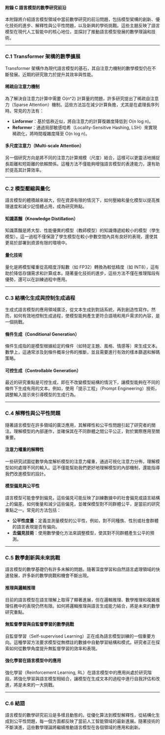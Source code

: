 #### **附錄 C 語言模型的數學研究前沿**

本附錄將介紹語言模型領域中當前數學研究的前沿問題，包括模型架構的創新、優化技術的進步、解釋性與公平性問題，以及新興的學術挑戰。這些主題反映了語言模型在現代人工智能中的核心地位，並探討了推動語言模型發展的數學理論和技術。

---

### **C.1 Transformer 架構的數學擴展**

Transformer 架構作為現代語言模型的基石，其自注意力機制的數學模型仍在不斷發展。近期的研究致力於提升其效率與性能。

#### **稀疏自注意力機制**

為了解決自注意力計算中需要 O(n^2) 計算量的問題，許多研究提出了稀疏自注意力（Sparse Attention）機制。這些方法旨在減少計算負擔，尤其是在處理長序列時。常見的方法有：
- **Linformer**：基於低秩近似，將自注意力的計算復雜度降低到 O(n log n)。
- **Reformer**：通過局部敏感哈希（Locality-Sensitive Hashing, LSH）來實現稀疏化，將時間複雜度降至 O(n log n)。

#### **多尺度注意力（Multi-scale Attention）**

另一個研究方向是將不同的注意力計算規模（尺度）結合，這樣可以更靈活地捕捉長距離和短距離的依賴關係。這種方法不僅能夠增強語言模型的表達能力，還有助於提高其計算效率。

---

### **C.2 模型壓縮與量化**

語言模型的體積越來越大，但在資源有限的情況下，如何壓縮和量化模型以提高推理速度和減少記憶體占用，成為研究熱點。

#### **知識蒸餾（Knowledge Distillation）**

知識蒸餾是將大型、性能優異的模型（教師模型）的知識傳遞給較小的模型（學生模型）。這一過程不僅保證了學生模型在較小參數空間內具有良好的表現，還使其更易於部署到資源有限的環境中。

#### **量化技術**

量化是將模型權重從高精度浮點數（如 FP32）轉換為較低精度（如 INT8），這有助於降低存儲需求和計算成本。隨著量化技術的進步，這些方法不僅在推理階段有優勢，還可以在訓練過程中應用。

---

### **C.3 結構化生成與控制生成過程**

生成式語言模型的應用領域廣泛，從文本生成到對話系統，再到創造性寫作。然而，如何有效地控制生成過程，使模型能夠產生更符合語境和用戶需求的內容，是一個挑戰。

#### **條件生成（Conditional Generation）**

條件生成指的是模型根據給定的條件（如特定主題、風格、情感等）來生成文本。數學上，這通常涉及到條件概率分佈的推斷，並且需要進行有效的樣本篩選和解碼策略。

#### **可控生成（Controllable Generation）**

最近的研究重點是可控生成，即在不改變模型結構的情況下，讓模型能夠在不同的條件下生成有用的文本。例如，使用「提示工程」（Prompt Engineering）技術，調整輸入提示來引導模型的生成行為。

---

### **C.4 解釋性與公平性問題**

隨著語言模型在許多領域的廣泛應用，其解釋性和公平性問題引起了研究者的關注。理解模型的內部運作，並確保其在不同群體之間公平公正，對於實際應用至關重要。

#### **注意力權重的解釋性**

一些研究試圖從數學角度解析模型的注意力權重，通過可視化注意力分佈，理解模型如何處理不同的輸入。這不僅能幫助我們更好地理解模型的內部機制，還能指導我們改進模型的設計。

#### **模型偏見與公平性**

語言模型可能會學到偏見，這些偏見可能反映了訓練數據中的社會偏見或語言結構上的偏差。如何衡量和減少這些偏見，並確保模型對不同群體公平，是當前的研究重點之一。常見的方法包括：
- **公平性度量**：定義並測量模型的公平性，例如，對不同種族、性別或社會群體的語言表現是否有偏向。
- **去偏見技術**：使用數學優化方法來調整模型，使其對不同群體產生公平的預測。

---

### **C.5 數學創新與未來挑戰**

語言模型的數學基礎仍有許多未解的問題。隨著深度學習和自然語言處理領域的快速發展，許多新的數學挑戰和機會不斷出現。

#### **推理與邏輯推理**

目前的語言模型在語言理解上取得了顯著進展，但在邏輯推理、數學推理和複雜推理任務中的表現仍然有限。如何將邏輯推理與語言生成能力結合，將是未來的數學研究重點。

#### **無監督學習與自監督學習的數學挑戰**

自監督學習（Self-supervised Learning）正在成為語言模型訓練的一個重要方向。這種學習方法要求模型從無標註的數據中自動學習結構和模式。研究者正在探索如何從數學角度提升無監督學習的效率和表現。

#### **強化學習在語言模型中的應用**

強化學習（Reinforcement Learning, RL）在語言模型中的應用尚處於研究階段。將強化學習與語言模型相結合，讓模型在生成文本的過程中進行自我評估和改進，將是未來的一大挑戰。

---

### **C.6 結語**

語言模型的數學研究前沿是多樣且動態的。從優化算法到模型解釋性，從結構化生成到公平性問題，每一個方面都反映了當前人工智能領域的最新進展。隨著技術的不斷演進，這些數學理論將繼續推動語言模型在各個領域的應用和創新。